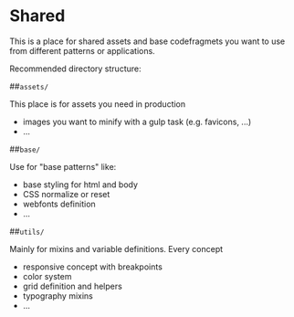 # Shared

This is a place for shared assets and base codefragmets you want to use
from different patterns or applications.

Recommended directory structure:

##`assets/`

This place is for assets you need in production

- images you want to minify with a gulp task (e.g. favicons, ...)
- ...

##`base/`

Use for "base patterns" like:

- base styling for html and body
- CSS normalize or reset
- webfonts definition
- ...

##`utils/`

Mainly for mixins and variable definitions. Every concept

- responsive concept with breakpoints
- color system
- grid definition and helpers
- typography mixins
- ...
